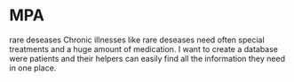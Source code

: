 # MPA
rare deseases
Chronic illnesses like rare deseases need often special treatments and a huge amount of medication. I want to create a database were patients and their helpers can easily find all the information they need in one place.
